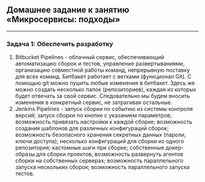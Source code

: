 ## Домашнее задание к занятию «Микросервисы: подходы»
-----
### Задача 1: Обеспечить разработку
1. Bitbucket Pipelines - облачный сервис, обеспечивающий автоматизацию сборок и тестов, управление развертываниями, организацию совместной работы команд, непрерывную поставку для всех команд.
Битбакет работает с ветками (функционал Git). С помощью git можно пушить любые изменения в битбакет. Здесь же можно создать несколько папок (репозиториев), каждая из которых будет отвечать за свой сервис. Следовательно мы будем вносить изменения в конкретный сервис, не затрагивая остальные.
2. Jenkins Pipelines - 
запуск сборки по событию из системы контроля версий;
запуск сборки по кнопке с указанием параметров;
возможность привязать настройки к каждой сборке;
возможность создания шаблонов для различных конфигураций сборок;
возможность безопасного хранения секретных данных (пароли, ключи доступа);
несколько конфигураций для сборки из одного репозитория;
кастомные шаги при сборке;
собственные докер-образы для сборки проектов;
возможность развернуть агентов сборки на собственных серверах;
возможность параллельного запуска нескольких сборок;
возможность параллельного запуска тестов.

